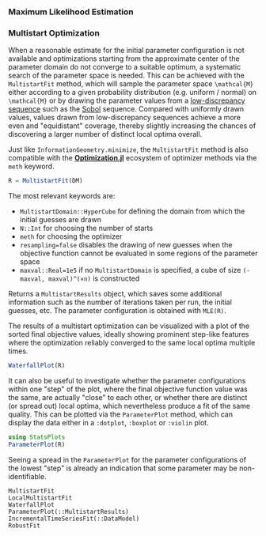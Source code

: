 
### Maximum Likelihood Estimation




### Multistart Optimization

When a reasonable estimate for the initial parameter configuration is not available and optimizations starting from the approximate center of the parameter domain do not converge to a suitable optimum, a systematic search of the parameter space is needed. This can be achieved with the `MultistartFit` method, which will sample the parameter space ``\mathcal{M}`` either according to a given probability distribution (e.g. uniform / normal) on ``\mathcal{M}`` or by drawing the parameter values from a [low-discrepancy sequence](https://en.wikipedia.org/wiki/Low-discrepancy_sequence) such as the [Sobol](https://github.com/JuliaMath/Sobol.jl) sequence. Compared with uniformly drawn values, values drawn from low-discrepancy sequences achieve a more even and "equidistant" coverage, thereby slightly increasing the chances of discovering a larger number of distinct local optima overall.

Just like `InformationGeometry.minimize`, the `MultistartFit` method is also compatible with the [**Optimization.jl**](https://github.com/SciML/Optimization.jl) ecosystem of optimizer methods via the `meth` keyword.
```julia
R = MultistartFit(DM)
```
The most relevant keywords are:
* `MultistartDomain::HyperCube` for defining the domain from which the initial guesses are drawn
* `N::Int` for choosing the number of starts
* `meth` for choosing the optimizer
* `resampling=false` disables the drawing of new guesses when the objective function cannot be evaluated in some regions of the parameter space
* `maxval::Real=1e5` if no `MultistartDomain` is specified, a cube of size `(-maxval, maxval)^(×n)` is constructed

Returns a `MultistartResults` object, which saves some additional information such as the number of iterations taken per run, the initial guesses, etc. The parameter configuration is obtained with `MLE(R)`.


The results of a multistart optimization can be visualized with a plot of the sorted final objective values, ideally showing prominent step-like features where the optimization reliably converged to the same local optima multiple times.
```julia
WaterfallPlot(R)
```
It can also be useful to investigate whether the parameter configurations within one "step" of the plot, where the final objective function value was the same, are actually "close" to each other, or whether there are distinct (or spread out) local optima, which nevertheless produce a fit of the same quality. This can be plotted via the `ParameterPlot` method, which can display the data either in a `:dotplot`, `:boxplot` or `:violin` plot. 
```julia
using StatsPlots
ParameterPlot(R)
```
Seeing a spread in the `ParameterPlot` for the parameter configurations of the lowest "step" is already an indication that some parameter may be non-identifiable.


```@docs
MultistartFit
LocalMultistartFit
WaterfallPlot
ParameterPlot(::MultistartResults)
IncrementalTimeSeriesFit(::DataModel)
RobustFit
```